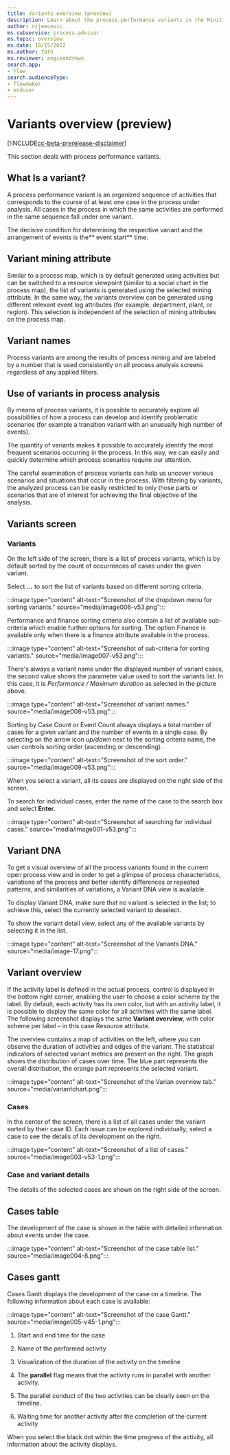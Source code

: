 ```yaml
---
title: Variants overview (preview)
description: Learn about the process performance variants in the Minit desktop application in process advisor.
author: nijemcevic
ms.subservice: process-advisor
ms.topic: overview
ms.date: 10/15/2022
ms.author: tatn
ms.reviewer: angieandrews
search.app:
- Flow
search.audienceType:
- flowmaker
- enduser
---
```


# Variants overview (preview)

[!INCLUDE[cc-beta-prerelease-disclaimer](../includes/cc-beta-prerelease-disclaimer.md)]

This section deals with process performance variants.



## What Is a variant?

A process performance variant is an organized sequence of activities that corresponds to the course of at least one case in the process under analysis. All cases in the process in which the same activities are performed in the same sequence fall under one variant.

The decisive condition for determining the respective variant and the arrangement of events is the** event start** time.

## Variant mining attribute

Similar to a process map, which is by default generated using activities but can be switched to a resource viewpoint (similar to a social chart in the process map), the list of variants is generated using the selected mining attribute. In the same way, the variants overview can be generated using different relevant event log attributes (for example, department, plant, or region). This selection is independent of the selection of mining attributes on the process map.

## Variant names

Process variants are among the results of process mining and are labeled by a number that is used consistently on all process analysis screens regardless of any applied filters.

## Use of variants in process analysis

By means of process variants, it is possible to accurately explore all possibilities of how a process can develop and identify problematic scenarios (for example a transition variant with an unusually high number of events).

The quantity of variants makes it possible to accurately identify the most frequent scenarios occurring in the process. In this way, we can easily and quickly determine which process scenarios require our attention.

The careful examination of process variants can help us uncover various scenarios and situations that occur in the process. With filtering by variants, the analyzed process can be easily restricted to only those parts or scenarios that are of interest for achieving the final objective of the analysis.

## Variants screen

### Variants

On the left side of the screen, there is a list of process variants, which is by default sorted by the count of occurrences of cases under the given variant.

Select **...** to sort the list of variants based on different sorting criteria.

:::image type="content" alt-text="Screenshot of the dropdown menu for sorting variants." source="media/image006-v53.png":::

Performance and finance sorting criteria also contain a list of available sub-criteria which enable further options for sorting. The option Finance is available only when there is a finance attribute available in the process.

:::image type="content" alt-text="Screenshot of sub-criteria for sorting variants." source="media/image007-v53.png":::

There's always a variant name under the displayed number of variant cases, the second value shows the parameter value used to sort the variants list. In this case, it is *Performance / Maximum duration* as selected in the picture above.

:::image type="content" alt-text="Screenshot of variant names." source="media/image008-v53.png":::

Sorting by Case Count or Event Count always displays a total number of cases for a given variant and the number of events in a single case. By selecting on the arrow icon *up/down* next to the sorting criteria name, the user controls sorting order (ascending or descending).

:::image type="content" alt-text="Screenshot of the sort order." source="media/image009-v53.png":::

When you select a variant, all its cases are displayed on the right side of the screen.

To search for individual cases, enter the name of the case to the search box and select **Enter**.

:::image type="content" alt-text="Screenshot of searching for individual cases." source="media/image001-v53.png":::

## Variant DNA

To get a visual overview of all the process variants found in the current open process view and in order to get a glimpse of process characteristics, variations of the process and better identify differences or repeated patterns, and similarities of variations, a Variant DNA view is available.

To display Variant DNA, make sure that no variant is selected in the list; to achieve this, select the currently selected variant to deselect.

To show the variant detail view, select any of the available variants by selecting it in the list.

:::image type="content" alt-text="Screenshot of the Variants DNA." source="media/image-17.png":::

## Variant overview

If the activity label is defined in the actual process, control is displayed in the bottom right corner, enabling the user to choose a color scheme by the label. By default, each activity has its own color, but with an activity label, it is possible to display the same color for all activities with the same label. The following screenshot displays the same **Variant overview**, with color scheme per label – in this case Resource attribute.

The overview contains a map of activities on the left, where you can observe the duration of activities and edges of the variant. The statistical indicators of selected variant metrics are present on the right. The graph shows the distribution of cases over time. The blue part represents the overall distribution, the orange part represents the selected variant.

:::image type="content" alt-text="Screenshot of the Varian overview tab." source="media/variantchart.png":::

### Cases

In the center of the screen, there is a list of all cases under the variant sorted by their case ID. Each issue can be explored individually; select a case to see the details of its development on the right.

:::image type="content" alt-text="Screenshot of a list of cases." source="media/image003-v53-1.png":::

### Case and variant details

The details of the selected cases are shown on the right side of the screen.

## Cases table

The development of the case is shown in the table with detailed information about events under the case.

:::image type="content" alt-text="Screenshot of the case table list." source="media/image004-8.png":::

## Cases gantt

Cases Gantt displays the development of the case on a timeline. The following information about each case is available:

:::image type="content" alt-text="Screenshot of the case Gantt." source="media/image005-v45-1.png":::

1. Start and end time for the case

1. Name of the performed activity

1. Visualization of the duration of the activity on the timeline

1. The **parallel** flag means that the activity runs in parallel with another activity.

1. The parallel conduct of the two activities can be clearly seen on the timeline.

1. Waiting time for another activity after the completion of the current activity

When you select the black dot within the time progress of the activity, all information about the activity displays.


